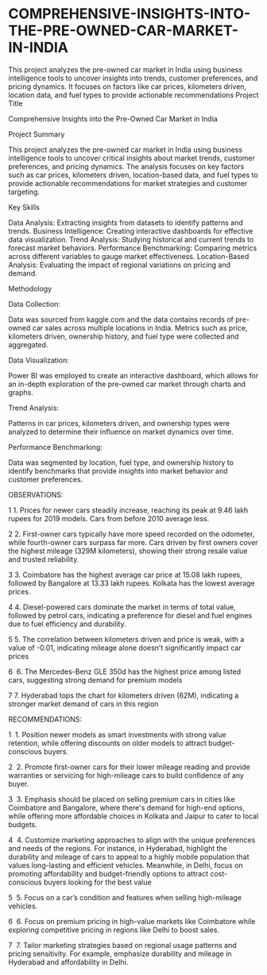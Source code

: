 # COMPREHENSIVE-INSIGHTS-INTO-THE-PRE-OWNED-CAR-MARKET-IN-INDIA
This project analyzes the pre-owned car market in India using business intelligence tools to uncover insights into trends, customer preferences, and pricing dynamics. It focuses on factors like car prices, kilometers driven, location data, and fuel types to provide actionable recommendations
Project Title

Comprehensive Insights into the Pre-Owned Car Market in India

Project Summary

This project analyzes the pre-owned car market in India using business intelligence tools to uncover critical insights about market trends, customer preferences, and pricing dynamics. The analysis focuses on key factors such as car prices, kilometers driven, location-based data, and fuel types to provide actionable recommendations for market strategies and customer targeting.

Key Skills

Data Analysis: Extracting insights from datasets to identify patterns and trends.
Business Intelligence: Creating interactive dashboards for effective data visualization.
Trend Analysis: Studying historical and current trends to forecast market behaviors.
Performance Benchmarking: Comparing metrics across different variables to gauge market effectiveness.
Location-Based Analysis: Evaluating the impact of regional variations on pricing and demand.

Methodology

Data Collection:

Data was sourced from kaggle.com and the data contains records of pre-owned car sales across multiple locations in India. Metrics such as price, kilometers driven, ownership history, and fuel type were collected and aggregated.

Data Visualization:

Power BI was employed to create an interactive dashboard, which allows for an in-depth exploration of the pre-owned car market through charts and graphs.

Trend Analysis:

Patterns in car prices, kilometers driven, and ownership types were analyzed to determine their influence on market dynamics over time.

Performance Benchmarking:

Data was segmented by location, fuel type, and ownership history to identify benchmarks that provide insights into market behavior and customer preferences.

OBSERVATIONS:

1 1. Prices for newer cars steadily increase, reaching its peak at 9.46 lakh rupees for 2019 models. Cars from before 2010 average less.

2 2. First-owner cars typically have more speed recorded on the odometer, while fourth-owner cars surpass far more. Cars driven by first owners cover the highest mileage (329M kilometers), showing their strong resale value and trusted reliability.

3 3. Coimbatore has the highest average car price at 15.08 lakh rupees, followed by Bangalore at 13.33 lakh rupees. Kolkata has the lowest average prices.

4 4. Diesel-powered cars dominate the market in terms of total value, followed by petrol cars, indicating a preference for diesel and fuel engines due to fuel efficiency and durability.

5 5. The correlation between kilometers driven and price is weak, with a value of -0.01, indicating mileage alone doesn’t significantly impact car prices

6  6. The Mercedes-Benz GLE 350d has the highest price among listed cars, suggesting strong demand for premium models

7 7. Hyderabad tops the chart for kilometers driven (62M), indicating a stronger market demand of cars in this region

RECOMMENDATIONS:

1  1. Position newer models as smart investments with strong value retention, while offering discounts on older models to attract budget-conscious buyers.

2  2. Promote first-owner cars for their lower mileage reading and provide warranties or servicing for high-mileage cars to build confidence of any buyer.

3  3. Emphasis should be placed on selling premium cars in cities like Coimbatore and Bangalore, where there's demand for high-end options, while offering more affordable choices in Kolkata and Jaipur to cater to local budgets.

4  4. Customize marketing approaches to align with the unique preferences and needs of the regions. For instance, in Hyderabad, highlight the durability and mileage of cars to appeal to a highly mobile population that values long-lasting and efficient vehicles. Meanwhile, in Delhi, focus on promoting affordability and budget-friendly options to attract cost-conscious buyers looking for the best value

5  5. Focus on a car’s condition and features when selling high-mileage vehicles.

6  6. Focus on premium pricing in high-value markets like Coimbatore while exploring competitive pricing in regions like Delhi to boost sales.

7  7. Tailor marketing strategies based on regional usage patterns and pricing sensitivity. For example, emphasize durability and mileage in Hyderabad and affordability in Delhi.
